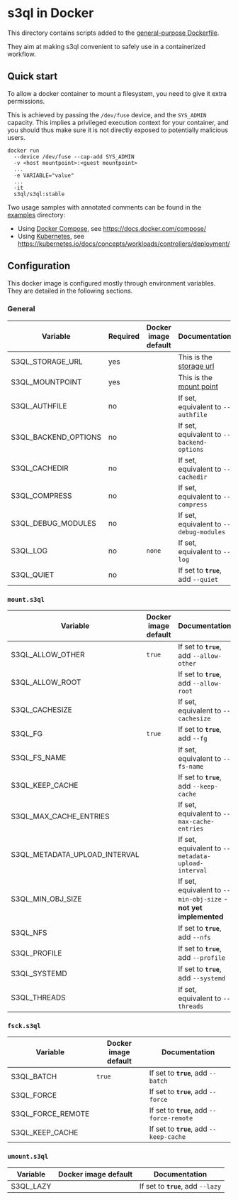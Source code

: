 # s3ql in Docker

This directory contains scripts added to the [general-purpose Dockerfile](../../Dockerfile).

They aim at making s3ql convenient to safely use in a containerized workflow.

## Quick start

To allow a docker container to mount a filesystem, you need to give it extra permissions.

This is achieved by passing the `/dev/fuse` device, and the `SYS_ADMIN` capacity. This implies a privileged execution context for your container, and you should
thus make sure it is not directly exposed to potentially malicious users.

    docker run
      --device /dev/fuse --cap-add SYS_ADMIN
      -v <host mountpoint>:<guest mountpoint>
      ...
      -e VARIABLE="value"
      ...
      -it
      s3ql/s3ql:stable

Two usage samples with annotated comments can be found in the [examples](examples) directory:

- Using [Docker Compose](examples/docker-compose.yml), see https://docs.docker.com/compose/
- Using [Kubernetes](examples/deployment.yml), see https://kubernetes.io/docs/concepts/workloads/controllers/deployment/

## Configuration

This docker image is configured mostly through environment variables. They are detailed in the following sections.

### General

| Variable             | Required | Docker image default | Documentation
|---	               |---       |---                   |---
| S3QL_STORAGE_URL     | yes      |                      | This is the [storage url](https://www.rath.org/s3ql-docs/backends.html)
| S3QL_MOUNTPOINT      | yes      |                      | This is the [mount point](https://www.rath.org/s3ql-docs/mount.html)
| S3QL_AUTHFILE        | no       |                      | If set, equivalent to `--authfile`
| S3QL_BACKEND_OPTIONS | no       |                      | If set, equivalent to `--backend-options`
| S3QL_CACHEDIR        | no       |                      | If set, equivalent to `--cachedir`
| S3QL_COMPRESS        | no       |                      | If set, equivalent to `--compress`
| S3QL_DEBUG_MODULES   | no       |                      | If set, equivalent to `--debug-modules`
| S3QL_LOG             | no       | `none`               | If set, equivalent to `--log`
| S3QL_QUIET           | no       |                      | If set to **`true`**, add `--quiet`

### `mount.s3ql`

| Variable                            | Docker image default | Documentation
|---                                  |---                   |---
| S3QL_ALLOW_OTHER              | `true`               | If set to **`true`**, add `--allow-other`
| S3QL_ALLOW_ROOT               |                      | If set to **`true`**, add `--allow-root`
| S3QL_CACHESIZE                |                      | If set, equivalent to `--cachesize`
| S3QL_FG                       | `true`               | If set to **`true`**, add `--fg`
| S3QL_FS_NAME                  |                      | If set, equivalent to `--fs-name`
| S3QL_KEEP_CACHE               |                      | If set to **`true`**, add `--keep-cache`
| S3QL_MAX_CACHE_ENTRIES        |                      | If set, equivalent to `--max-cache-entries`
| S3QL_METADATA_UPLOAD_INTERVAL |                      | If set, equivalent to `--metadata-upload-interval`
| S3QL_MIN_OBJ_SIZE             |                      | If set, equivalent to `--min-obj-size` - **not yet implemented**
| S3QL_NFS                      |                      | If set to **`true`**, add `--nfs`
| S3QL_PROFILE                  |                      | If set to **`true`**, add `--profile`
| S3QL_SYSTEMD                  |                      | If set to **`true`**, add `--systemd`
| S3QL_THREADS                  |                      | If set, equivalent to `--threads`

### `fsck.s3ql`

| Variable               | Docker image default | Documentation
|---                     |---                   |---
| S3QL_BATCH        | `true`               | If set to **`true`**, add `--batch`
| S3QL_FORCE        |                      | If set to **`true`**, add `--force`
| S3QL_FORCE_REMOTE |                      | If set to **`true`**, add `--force-remote`
| S3QL_KEEP_CACHE   |                      | If set to **`true`**, add `--keep-cache`

### `umount.s3ql`

| Variable         | Docker image default | Documentation
|---               |---                   |---
| S3QL_LAZY |                      | If set to **`true`**, add `--lazy`
